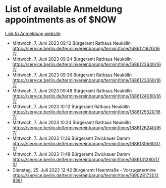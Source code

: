 # List of available Anmeldung appointments as of $NOW
[Link to Anmeldung website](https://service.berlin.de/terminvereinbarung/termin/tag.php?termin=1&anliegen[]=120686&dienstleisterlist=122210,122217,327316,122219,327312,122227,327314,122231,327346,122243,327348,122254,122252,329742,122260,329745,122262,329748,122271,327278,122273,327274,122277,327276,330436,122280,327294,122282,327290,122284,327292,122291,327270,122285,327266,122286,327264,122296,327268,150230,329760,122297,327286,122294,327284,122312,329763,122314,329775,122304,327330,122311,327334,122309,327332,317869,122281,327352,122279,329772,122283,122276,327324,122274,327326,122267,329766,122246,327318,122251,327320,122257,327322,122208,327298,122226,327300&herkunft=http%3A%2F%2Fservice.berlin.de%2Fdienstleistung%2F120686%2F)
- Mittwoch, 7. Juni 2023 09:12 Bürgeramt Rathaus Neukölln https://service.berlin.de/terminvereinbarung/termin/time/1686121920/167/
- Mittwoch, 7. Juni 2023 09:24 Bürgeramt Rathaus Neukölln https://service.berlin.de/terminvereinbarung/termin/time/1686122640/167/
- Mittwoch, 7. Juni 2023 09:36 Bürgeramt Rathaus Neukölln https://service.berlin.de/terminvereinbarung/termin/time/1686123360/167/
- Mittwoch, 7. Juni 2023 09:48 Bürgeramt Rathaus Neukölln https://service.berlin.de/terminvereinbarung/termin/time/1686124080/167/
- Mittwoch, 7. Juni 2023 10:12 Bürgeramt Rathaus Neukölln https://service.berlin.de/terminvereinbarung/termin/time/1686125520/167/
- Mittwoch, 7. Juni 2023 10:24 Bürgeramt Rathaus Neukölln https://service.berlin.de/terminvereinbarung/termin/time/1686126240/167/
- Mittwoch, 7. Juni 2023 11:36 Bürgeramt Zwickauer Damm https://service.berlin.de/terminvereinbarung/termin/time/1686130560/170/
- Mittwoch, 7. Juni 2023 11:48 Bürgeramt Zwickauer Damm https://service.berlin.de/terminvereinbarung/termin/time/1686131280/170/
- Dienstag, 25. Juli 2023 12:42 Bürgeramt Heerstraße - Vorzugstermine https://service.berlin.de/terminvereinbarung/termin/time/1690281720/2836/
